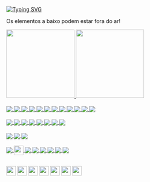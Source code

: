 [![Typing SVG](https://readme-typing-svg.herokuapp.com?color=C4705C&size=28&vCenter=true&width=500&lines=Opa+b%C3%A3o%3F)](https://git.io/typing-svg)

Os elementos a baixo podem estar fora do ar!

<div>
  <a href="https://spikeystudio.com/DanielFilho/index">
  <img height="180em" src="https://github-readme-stats.vercel.app/api?username=DRTFTv&show_icons=true&theme=calm&include_all_commits=true&count_private=true"/>
  <img height="180em" src="https://github-readme-stats.vercel.app/api/top-langs/?username=DRTFTv&layout=compact&langs_count=7&theme=calm"/>
</div>

<div style="display: inline_block"><br>
  <img align="center" src="https://img.shields.io/badge/JavaScript-F7DF1E?style=for-the-badge&logo=javascript&logoColor=black">
  <img align="center" src="https://img.shields.io/badge/TypeScript-007ACC?style=for-the-badge&logo=typescript&logoColor=white">
  <img align="center" src="https://img.shields.io/badge/dart-%230175C2.svg?style=for-the-badge&logo=dart&logoColor=white">
  <img align="center" src="https://img.shields.io/badge/HTML5-E34F26?style=for-the-badge&logo=html5&logoColor=white">
  <img align="center" src="https://img.shields.io/badge/CSS3-1572B6?style=for-the-badge&logo=css3&logoColor=white">
  <img align="center" src="https://img.shields.io/badge/c-%2300599C.svg?style=for-the-badge&logo=c&logoColor=white">
  <img align="center" src="https://img.shields.io/badge/c%23-%23239120.svg?style=for-the-badge&logo=c-sharp&logoColor=white">
  <img align="center" src="https://img.shields.io/badge/c++-%2300599C.svg?style=for-the-badge&logo=c%2B%2B&logoColor=white">
  <img align="center" src="https://img.shields.io/badge/php-%23777BB4.svg?style=for-the-badge&logo=php&logoColor=white">
  <img align="center" src="https://img.shields.io/badge/Node.js-43853D?style=for-the-badge&logo=node.js&logoColor=white">
  <img align="center" src="https://img.shields.io/badge/Python-14354C?style=for-the-badge&logo=python&logoColor=white">
  <img align="center" src="https://img.shields.io/badge/MySQL-00000F?style=for-the-badge&logo=mysql&logoColor=white">
  
  <br>
  <br>
  
  <img align="center" src="https://img.shields.io/badge/React-20232A?style=for-the-badge&logo=react&logoColor=61DAFB">
  <img align="center" src="https://img.shields.io/badge/CodeIgniter-%23EF4223.svg?style=for-the-badge&logo=codeIgniter&logoColor=white">
  <img align="center" src="https://img.shields.io/badge/angular-%23DD0031.svg?style=for-the-badge&logo=angular&logoColor=white">
  <img align="center" src="https://img.shields.io/badge/angular.js-%23E23237.svg?style=for-the-badge&logo=angularjs&logoColor=white">
  <img align="center" src="https://img.shields.io/badge/React_Native-20232A?style=for-the-badge&logo=react&logoColor=61DAFB">
  <img align="center" src="https://img.shields.io/badge/Flutter-%2302569B.svg?style=for-the-badge&logo=Flutter&logoColor=white">
  <img align="center" src="https://img.shields.io/badge/Electron-2B2E3A?style=for-the-badge&logo=electron&logoColor=9FEAF9">
  <img align="center" src="https://img.shields.io/badge/Expo-1B1F23?style=for-the-badge&logo=expo&logoColor=white">
  
  <br>
  <br>
  
  <img align="center" src="https://img.shields.io/badge/GODOT-%23FFFFFF.svg?style=for-the-badge&logo=godot-engine">  
  <img align="center" src="https://img.shields.io/badge/unity-%23000000.svg?style=for-the-badge&logo=unity&logoColor=white">  
  <img align="center" src="https://img.shields.io/badge/unrealengine-%23313131.svg?style=for-the-badge&logo=unrealengine&logoColor=white">
  
  <br>
  <br>
  
  <img align="center" src="https://img.shields.io/badge/adobeillustrator-%23FF9A00.svg?style=for-the-badge&logo=adobeillustrator&logoColor=white">
  <img align="center" height="25em" src="https://img.shields.io/badge/-Corel%20Draw-%2361a804">
  <img align="center" src="https://img.shields.io/badge/Adobe%20Photoshop-31A8FF?style=for-the-badge&logo=Adobe%20Photoshop&logoColor=black">
  <img align="center" src="https://img.shields.io/badge/Figma-F24E1E?style=for-the-badge&logo=figma&logoColor=white">
  <img align="center" src="https://img.shields.io/badge/Adobe%20XD-470137?style=for-the-badge&logo=Adobe%20XD&logoColor=#FF61F6">
  <img align="center" src="https://img.shields.io/badge/blender-%23F5792A.svg?style=for-the-badge&logo=blender&logoColor=white">
  <img align="center" src="https://img.shields.io/badge/Krita-203759?style=for-the-badge&logo=krita&logoColor=EEF37B">
  <img align="center" src="https://img.shields.io/badge/Aseprite-FFFFFF?style=for-the-badge&logo=Aseprite&logoColor=#7D929E">
</div>
  
  ##
  
<div>
  <a href="https://gamejolt.com/@DF_Tv"><img height="25em" src="https://img.shields.io/badge/-Game%20Jolt-%232e7f6e"></a>
  <a href="https://df-tv.itch.io/"><img height="25em" src="https://img.shields.io/badge/Itch.io-FA5C5C?style=for-the-badge&logo=itch.io&logoColor=white"></a>
  <a href="https://www.instagram.com/df_7v/"><img height="25em" src="https://img.shields.io/badge/Instagram-E4405F?style=for-the-badge&logo=instagram&logoColor=white"></a>
  <a href="https://soundcloud.com/df-box-tv"><img height="25em" src="https://img.shields.io/badge/SoundCloud-FF3300?style=for-the-badge&logo=soundcloud&logoColor=white"></a>
  <a href="https://www.twitch.tv/df_7v"><img height="25em" src="https://img.shields.io/badge/Twitch-9146FF?style=for-the-badge&logo=twitch&logoColor=white"></a>
  <a href="https://www.youtube.com/channel/UCr-RBer3TD3uoqGoviCC-_Q"><img height="25em" src="https://img.shields.io/badge/YouTube-FF0000?style=for-the-badge&logo=youtube&logoColor=white"></a>
  <a href="https://www.linkedin.com/in/df-danielfilho/"><img height="25em" src="https://img.shields.io/badge/LinkedIn-0077B5?style=for-the-badge&logo=linkedin&logoColor=white"></a>
</div>
  
<!---
                    #######  ##       ########
          #######   #     #  ##       ##    ##  #######
          #######   #        ##       ##    ##  #######
  #######           #######  ##       ########           #######
          #######        ##  ##       ##    ##  #######
          #######   #    ##  ##       ##    ##  #######
                    #######  #######  ##    ##
 -->
